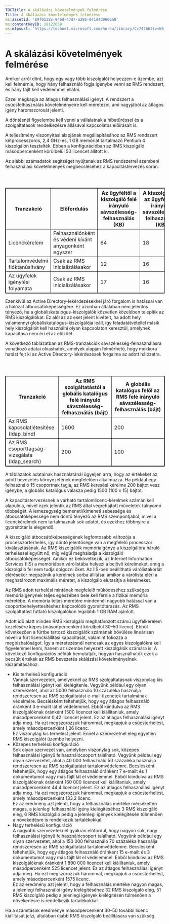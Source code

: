 ```yaml
---
TOCTitle: A skálázási követelmények felmérése
Title: A skálázási követelmények felmérése
ms:assetid: '89f0138c-946d-47d7-a286-041d4d9606a8'
ms:contentKeyID: 18122659
ms:mtpsurl: 'https://technet.microsoft.com/hu-hu/library/Cc747663(v=WS.10)'
---
```


A skálázási követelmények felmérése
===================================

Amikor arról dönt, hogy egy vagy több kiszolgálót helyezzen-e üzembe, azt kell felmérnie, hogy hány felhasználó fogja igénybe venni az RMS rendszert, és hány fájlt kell védelemmel ellátni.

Ezzel megkapja az átlagos felhasználási igényt. A rendszert a csúcsfelhasználás követelményeire kell méretezni, ami nagyjából az átlagos igény háromszorosát jelenti.

A döntésnél figyelembe kell venni a vállalatnak a hibatűréssel és a szolgáltatások rendelkezésre állásával kapcsolatos előírásait is.

A teljesítmény viszonyítási alapjának megállapításához az RMS rendszert kétprocesszoros, 2,4 GHz-es, 1 GB memóriát tartalmazó Pentium 4 kiszolgálón tesztelték. Ebben a konfigurációban az RMS kiszolgáló másodpercenként körülbelül 50 licencet állított ki.

Az alábbi számadatok segítséget nyújtanak az RMS rendszerrel szembeni felhasználási követelmények megbecsléséhez a kapacitástervezés során.

###  

 
<table style="border:1px solid black;">
<colgroup>
<col width="25%" />
<col width="25%" />
<col width="25%" />
<col width="25%" />
</colgroup>
<thead>
<tr class="header">
<th style="border:1px solid black;" >Tranzakció</th>
<th style="border:1px solid black;" >Előfordulás</th>
<th style="border:1px solid black;" >Az ügyféltől a kiszolgáló felé irányuló sávszélesség-felhasználás (KB)</th>
<th style="border:1px solid black;" >A kiszolgálótól az ügyfél felé irányuló sávszélesség-felhasználás (KB)</th>
</tr>
</thead>
<tbody>
<tr class="odd">
<td style="border:1px solid black;">Licenckérelem</td>
<td style="border:1px solid black;">Felhasználónként és védeni kívánt anyagonként egyszer</td>
<td style="border:1px solid black;">64</td>
<td style="border:1px solid black;">18</td>
</tr>
<tr class="even">
<td style="border:1px solid black;">Tartalomvédelmi fióktanúsítvány</td>
<td style="border:1px solid black;">Csak az RMS inicializálásakor</td>
<td style="border:1px solid black;">12</td>
<td style="border:1px solid black;">16</td>
</tr>
<tr class="odd">
<td style="border:1px solid black;">Az ügyfelek igénylési folyamata</td>
<td style="border:1px solid black;">Csak az RMS inicializálásakor</td>
<td style="border:1px solid black;">17</td>
<td style="border:1px solid black;">16</td>
</tr>
</tbody>
</table>
  
Ezenkívül az Active Directory-lekérdezésekkel járó forgalom is hatással van a hálózat átbocsátóképességére. Ez azonban általában nem jelentős tényező, ha a globáliskatalógus-kiszolgálók közvetlen közelében telepítik az RMS kiszolgálókat. Ez alól az az eset jelent kivételt, ha adott hely valamennyi globáliskatalógus-kiszolgálója leáll, így feladatátvétellel másik hely kiszolgálóit kell használni olyan kapcsolaton keresztül, amelynek kapacitása nem éri el az előzőét.
  
A következő táblázatban az RMS-tranzakciók sávszélesség-felhasználásra vonatkozó adatai olvashatók, amelyek alapján felmérhető, hogy mekkora hatást fejt ki az Active Directory-lekérdezések forgalma az adott hálózatra.
  
###  

 
<table style="border:1px solid black;">
<colgroup>
<col width="33%" />
<col width="33%" />
<col width="33%" />
</colgroup>
<thead>
<tr class="header">
<th style="border:1px solid black;" >Tranzakció</th>
<th style="border:1px solid black;" >Az RMS szolgáltatástól a globális katalógus felé irányuló sávszélesség-felhasználás (bájt)</th>
<th style="border:1px solid black;" >A globális katalógus felől az RMS felé irányuló sávszélesség-felhasználás (bájt)</th>
</tr>
</thead>
<tbody>
<tr class="odd">
<td style="border:1px solid black;">Az RMS kapcsolatlétesítése (ldap_bind)</td>
<td style="border:1px solid black;">1600</td>
<td style="border:1px solid black;">200</td>
</tr>
<tr class="even">
<td style="border:1px solid black;">Az RMS csoporttagság-vizsgálata (ldap_search)</td>
<td style="border:1px solid black;">200</td>
<td style="border:1px solid black;">100</td>
</tr>
</tbody>
</table>
  
A táblázatok adatainak használatánál ügyeljen arra, hogy az értékeket az adott bevezetés környezetének megfelelően alkalmazza. Ha például egy felhasználó 15 csoportnak tagja, az RMS keresési kérelme 200 bájtot vesz igénybe, a globális katalógus válasza pedig 1500 (100 x 15) bájtot.
  
A kapacitástervezésnek a várható tartalomlicenc-kérelmek számán kell alapulnia, mivel ezek jelentik az RMS által végrehajtott műveletek túlnyomó többségét. A lemezegység bemeneti/kimeneti sebessége és átbocsátóképessége nem döntő tényező az RMS szempontjából, mivel a licenckérelmek nem tartalmaznak sok adatot, és ezekhez többnyire a gyorsítótár is elegendő.
  
A kiszolgáló átbocsátóképességének legfontosabb változója a processzorterhelés, így döntő jelentősége van a megfelelő processzor kiválasztásának. Az RMS kiszolgálók memóriaigénye a kiszolgálóra háruló terheléssel együtt nő, míg végül meghaladja a kiszolgáló átbocsátóképességét. Amikor ez bekövetkezik, az Internet Information Services (IIS) a memóriában várólistába helyezi a bejövő kérelmeket, amíg a kiszolgáló fel nem tudja dolgozni őket. Az IIS-ben beállítható várólistakorlát elérésekor megszűnik a kérelmek sorba állítása: amikor a várólista eléri a meghatározott maximális méretet, a kiszolgáló elutasítja a kérelmeket.
  
Az RMS adott terhelési mintának megfelelő működéséhez szükséges memóriaigénynek teljes egészében bele kell férnie a fizikai memória méretébe. A memória teljes méretére mindennél nagyobb hatással van a csoportbehelyettesítéshez kapcsolódó gyorsítótárazás. Az RMS szolgáltatást futtató kiszolgálókon legalább 1 GB RAM ajánlott.
  
Adott idő alatt minden RMS kiszolgáló meghatározott számú ügyfélkérelem kezelésére képes (másodpercenként körülbelül 30–50 licenc). Ebből következően a fürtbe tartozó kiszolgálók számának bővülése lineárisan növeli a fürt licenckiállítási kapacitását, valamint fokozza a megbízhatóságot. Így a méretezésnél nemcsak az egyes kiszolgálókra kell figyelemmel lenni, hanem az üzembe helyezett kiszolgálók számára is. A következő konfigurációs példák bemutatják, hogyan használhatók ezek a becsült értékek az RMS bevezetés skálázási követelményeinek kiszámításához.
  
-   Kis terhelésű konfiguráció  
    Vannak szervezetek, amelyeknél az RMS szolgáltatásnak viszonylag kis felhasználási igényt kell kielégítenie. Vegyünk például egy olyan szervezetet, ahol az 5000 felhasználó 10 százaléka használja rendszeresen az RMS szolgáltatást e-mail üzenetek tartalmának védelmére. Becslésként feltehetjük, hogy egy átlagos felhasználó óránként 3 e-mailt lát el védelemmel. Ebből kiindulva az RMS kiszolgálóknak óránként 1500 licencet kell kiállítaniuk, amely másodpercenként 0,42 licencet jelent. Ez az átlagos felhasználási igényt adja meg. Ha ezt megszorozzuk hárommal, megkapjuk a csúcsterhelést, amely másodpercenként 1,26 licenc.  
    Ez viszonylag kis terhelést jelent. Ennél a szervezetnél elég egyetlen RMS kiszolgálót üzembe helyezni.  
-   Közepes terhelésű konfiguráció  
    Sok olyan szervezet van, amelyben viszonylag sok, közepes felhasználási igényű felhasználócsoport található. Vegyünk például egy olyan szervezetet, ahol a 40 000 felhasználó 50 százaléka használja rendszeresen az RMS szolgáltatást tartalomvédelemre. Becslésként feltehetjük, hogy egy átlagos felhasználó óránként 7 e-mailt és 1 dokumentumot vagy más fájlt lát el védelemmel. Ebből kiindulva az RMS kiszolgálóknak óránként 160 000 licencet kell kiállítaniuk, amely másodpercenként 44,4 licencet jelent. Ez az átlagos felhasználási igényt adja meg. Ha ezt megszorozzuk hárommal, megkapjuk a csúcsterhelést, amely másodpercenként 133,2 licenc.  
    Ez az eredmény azt jelenti, hogy a felhasználás mértéke mérsékelten magas, a jelenlegi felhasználói igény kielégítéséhez 3 RMS kiszolgáló elég, 6 RMS kiszolgáló pedig a jelenlegi igények kielégítésén túlmenően a növekedésre is rendelkezik tartalékokkal.  
-   Nagy terhelésű konfiguráció  
    A nagyobb szervezeteknél gyakran előfordul, hogy nagyon sok, nagy felhasználási igényű felhasználócsoport található. Vegyünk például egy olyan szervezetet, ahol a 150 000 felhasználó 70 százaléka használja rendszeresen az RMS szolgáltatást tartalomvédelemre. Becslésként feltehetjük, hogy egy átlagos felhasználó óránként 15 e-mailt és 3 dokumentumot vagy más fájlt lát el védelemmel. Ebből kiindulva az RMS kiszolgálóknak óránként 1 890 000 licencet kell kiállítaniuk, amely másodpercenként 525 licencet jelent. Ez az átlagos felhasználási igényt adja meg. Ha ezt megszorozzuk hárommal, megkapjuk a csúcsterhelést, amely másodpercenként 1575 licenc.  
    Ez az eredmény azt jelenti, hogy a felhasználás mértéke nagyon magas, a jelenlegi felhasználói igény kielégítéséhez 32 RMS kiszolgáló elég, 51 RMS kiszolgáló pedig a jelenlegi igények kielégítésén túlmenően a növekedésre is rendelkezik tartalékokkal.
  
Ha a számítások eredménye másodpercenként 30–50 további licenc kiállítását jelzi, általában újabb RMS kiszolgáló beállítására van szükség.
